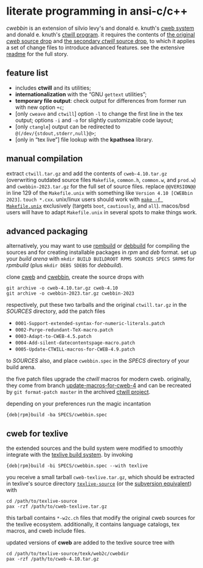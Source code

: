 # literate programming in ansi-c/c++

*cwebbin* is an extension of silvio levy's and donald e. knuth's
[cweb system](http://www-cs-faculty.stanford.edu/~uno/cweb.html)
and donald e. knuth's [ctwill program](http://ftp.cs.stanford.edu/pub/ctwill).
it requires the contents of [the original *cweb* source
drop](https://github.com/ascherer/cweb/releases/download/cweb-4.10/cweb-4.10.tar.gz)
and [the secondary *ctwill* source
drop](http://ftp.cs.stanford.edu/pub/ctwill/ctwill.tar.gz), to which it applies
a set of change files to introduce advanced features. see the extensive
[readme](README.txt) for the full story.

## feature list

* includes **ctwill** and its utilities;
* **internationalization** with the “GNU `gettext` utilities”;
* **temporary file output**: check output for differences from former run with
  new option `+c`;
* [only `cweave` and `ctwill`] option `-l` to change the first line in the tex
  output; options `-i` and `-o` for slightly customizable code layout;
* [only `ctangle`] output can be redirected to `@(/dev/{stdout,stderr,null}@>`;
* [only in “tex live”] file lookup with the **kpathsea** library.

## manual compilation

extract `ctwill.tar.gz` and add the contents of `cweb-4.10.tar.gz` (overwriting
outdated source files `Makefile`, `common.h`, `common.w`, and `prod.w`) and
`cwebbin-2023.tar.gz` for the full set of source files.
replace `@@VERSION@@` in line 129 of the `Makefile.unix` with something like
`Version 4.10 [CWEBbin 2023]`.
`touch *.cxx`.
unix/linux users should work with [`make -f Makefile.unix`](Makefile.unix)
exclusively (targets `boot`, `cautiously`, and `all`).
macos/bsd users will have to adapt `Makefile.unix` in several spots to make
things work.

## advanced packaging

alternatively, you may want to use
[rpmbuild](https://github.com/rpm-software-management/rpm) or
[debbuild](https://github.com/debbuild/debbuild) for compiling the sources and
for creating installable packages in *rpm* and *deb* format.
set up your *build arena* with `mkdir BUILD BUILDROOT RPMS SOURCES SPECS SRPMS`
for *rpmbuild* (plus `mkdir DEBS SDEBS` for *debbuild*).

clone
[cweb](https://github.com/ascherer/cweb) and
[cwebbin](https://github.com/ascherer/cwebbin), create the source drops with
```
git archive -o cweb-4.10.tar.gz cweb-4.10
git archive -o cwebbin-2023.tar.gz cwebbin-2023
```
respectively, put these two tarballs and the original `ctwill.tar.gz` in the
*SOURCES* directory, add the patch files
* `0001-Support-extended-syntax-for-numeric-literals.patch`
* `0002-Purge-redundant-TeX-macro.patch`
* `0003-Adapt-to-CWEB-4.5.patch`
* `0004-Add-silent-datecontentspage-macro.patch`
* `0005-Update-CTWILL-macros-for-CWEB-4.9.patch`

to *SOURCES* also, and place `cwebbin.spec` in the *SPECS* directory of your
build arena.

the five patch files upgrade the *ctwill* macros for modern cweb. originally,
they come from branch
[update-macros-for-cweb-4](https://github.com/ascherer/ctwill/tree/update-macros-for-cweb-4)
and can be recreated by `git format-patch master` in the archived
[ctwill project](https://github.com/ascherer/ctwill).

depending on your preferences run the magic incantation
```
{deb|rpm}build -ba SPECS/cwebbin.spec
```

## cweb for texlive

the extended sources and the build system were modified to smoothly integrate
with the [texlive build system](https://github.com/TeX-Live/texlive-source).
by invoking
```
{deb|rpm}build -bi SPECS/cwebbin.spec --with texlive
```
you receive a small tarball `cweb-texlive.tar.gz`, which should be extracted in
texlive's source directory
[`texlive-source`](https://github.com/TeX-Live/texlive-source) (or the
[subversion equivalent](https://tug.org/svn/texlive/trunk/Build/source)) with
```
cd /path/to/texlive-source
pax -rzf /path/to/cweb-texlive.tar.gz
```

this tarball contains `*-w2c.ch` files that modify the original cweb sources
for the texlive ecosystem.  additionally, it contains language catalogs, tex
macros, and cweb include files.

updated versions of **cweb** are added to the texlive source tree with
```
cd /path/to/texlive-source/texk/web2c/cwebdir
pax -rzf /path/to/cweb-4.10.tar.gz
```
